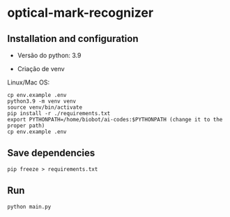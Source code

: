 # optical-mark-recognizer

## Installation and configuration

* Versão do python: 3.9

* Criação de venv

Linux/Mac OS:

```
cp env.example .env
python3.9 -m venv venv
source venv/bin/activate
pip install -r ./requirements.txt
export PYTHONPATH=/home/biobot/ai-codes:$PYTHONPATH (change it to the proper path)
cp env.example .env
```

## Save dependencies

```
pip freeze > requirements.txt
```

## Run

```
python main.py
```
